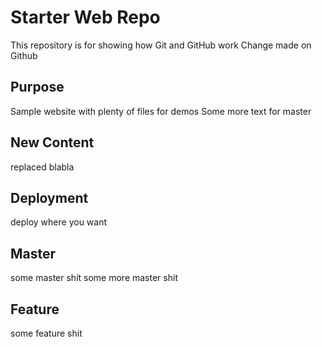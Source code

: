 # Starter Web Repo

This repository is for showing how Git and GitHub work
Change made on Github

## Purpose

Sample website with plenty of files for demos
Some more text for master

## New Content

replaced blabla

## Deployment

deploy where you want

## Master
some master shit
some more master shit

## Feature
some feature shit
